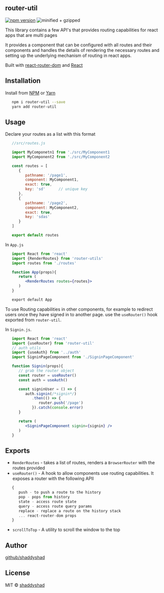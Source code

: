 ## router-util
[![npm version](https://badgen.net/npm/v/router-util)](https://www.npmjs.com/package/router-util)
![minified + gzipped](https://badgen.net/bundlephobia/minzip/router-util)



This library contains a few API's that provides routing capabilities for react apps that are multi pages   

It provides a component that can be configured with all routes and their components and handles the details of rendering 
the necessary routes and setting up the underlying mechanism of routing in react apps.   

Built with [react-router-dom](https://www.npmjs.com/package/react-router-dom) and [React](https://reactjs.org)

## Installation 

Install from [NPM](https://npmjs.org) or [Yarn](https://yarnpkg.com/)  

```bash
   npm i router-util --save
   yarn add router-util
```

## Usage 
Declare your routes as a list with this format 

```jsx
   //src/routes.js

   import MyComponetn1 from './src/MyComponent1
   import MyComponent2 from './src/MyComponent2

   const routes = [
      {
         pathname: '/page1',
         component: MyComponent1,
         exact: true,
         key: 'sd'      // unique key
      },
      {
         pathname: '/page2',
         component: MyComponent2,
         exact: true,
         key: 'sdas'  
      }
   ]

   export default routes 
```


In `App.js` 

```jsx
   import React from 'react'
   import {RenderRoutes} from 'router-utils'
   import routes from './routes'

   function App(props){
      return (
         <RenderRoutes routes={routes}>
      )
   }

   export default App
```   


To use Routing capabilities in other components, for example to redirect users once they have signed in to another page. use the `useRouter()` hook exported from `router-util`.

In `Signin.js`.

```jsx
   import React from 'react'
   import {useRouter} from 'router-util'
   // auth utils 
   import {useAuth} from '../auth'
   import SigninPageComponent from './SigninPageComponent'

   function Signin(props){
      // grab the router object
      const router = useRouter()
      const auth = useAuth()

      const signinUser = () => {
         auth.signin(/*signin*/)
            .then(() => {
               router.push('/page')
            }).catch(console.error)
      }

      return (
         <SigninPageComponent signin={signin} />
      )
   }
```

## Exports 
+ `RenderRoutes` - takes a list of routes, renders a `BrowserRouter` with the routes provided 
+ `useRouter()` - A hook to allow components use routing capabilities. It exposes a router with the following APII
```js
   {
      push - to push a route to the history
      pop - pops from history 
      state - access route state 
      query - access route query params
      replace - replace a route on the history stack 
      ... react-router-dom props
   }
```
+ `scrollToTop` - A utility to scroll the window to the top 

## Author 

[github/shaddyshad](https://github.com/shaddyshad)

## License

MIT © [shaddyshad](https://github.com/shaddyshad)


